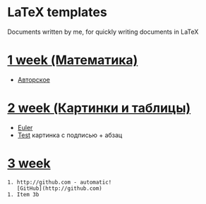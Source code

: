 # LaTeX templates
Documents written by me, for quickly writing documents in LaTeX

# [1 week (Математика)](https://github.com/Ko-dst-ya/Test_repo/tree/main/Folder_test/1%20%D0%9D%D0%B5%D0%B4%D0%B5%D0%BB%D1%8F)  <a name="01"></a>
  - [Авторское](https://github.com/Ko-dst-ya/Test_repo/tree/main/Folder_test/1%20%D0%9D%D0%B5%D0%B4%D0%B5%D0%BB%D1%8F/%D0%90%D0%B2%D1%82%D0%BE%D1%80%D1%81%D0%BA%D0%BE%D0%B5)

# [2 week (Картинки и таблицы)](https://github.com/Ko-dst-ya/Test_repo/tree/main/Folder_test/2%20%D0%9D%D0%B5%D0%B4%D0%B5%D0%BB%D1%8F)  <a name="02"></a>
  - [Euler](https://github.com/Ko-dst-ya/Test_repo/tree/main/Folder_test/2%20%D0%9D%D0%B5%D0%B4%D0%B5%D0%BB%D1%8F/Euler)
  - [Test](https://github.com/Ko-dst-ya/Test_repo/tree/main/Folder_test/2%20%D0%9D%D0%B5%D0%B4%D0%B5%D0%BB%D1%8F/Test) картинка с подписью + абзац

# [3 week](https://github.com/Ko-dst-ya/Test_repo/tree/main/Folder_test/3%20%D0%9D%D0%B5%D0%B4%D0%B5%D0%BB%D1%8F)  <a name="03"></a>
    1. http://github.com - automatic!
       [GitHub](http://github.com)
    1. Item 3b
